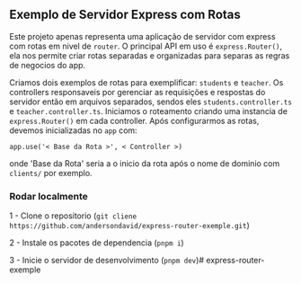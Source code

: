 ## Exemplo de Servidor Express com Rotas

Este projeto apenas representa uma aplicação de servidor com express com rotas em nivel de `router`.
O principal API em uso é `express.Router()`, ela nos permite criar rotas separadas e organizadas para separas as regras de negocios do app.

Criamos dois exemplos de rotas para exemplificar: `students` e `teacher`.
Os controllers responsaveis por gerenciar as requisições e respostas do servidor então em arquivos separados, sendos eles `students.controller.ts` e `teacher.controller.ts`.
Iniciamos o roteamento criando uma instancia de `express.Router()` em cada controller. Após configurarmos as rotas, devemos inicializadas no `app` com:

`app.use('< Base da Rota >', < Controller >)`

onde 'Base da Rota' seria a o inicio da rota após o nome de dominio com `clients/` por exemplo.

### Rodar localmente

1 - Clone o repositorio (`git cliene https://github.com/andersondavid/express-router-exemple.git`)

2 - Instale os pacotes de dependencia (`pnpm i`)

3 - Inicie o servidor de desenvolvimento (`pnpm dev`)# express-router-exemple

